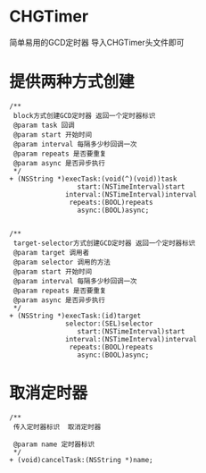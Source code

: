 # CHGTimer
简单易用的GCD定时器   导入CHGTimer头文件即可

# 提供两种方式创建

    /**
     block方式创建GCD定时器 返回一个定时器标识
     @param task 回调
     @param start 开始时间
     @param interval 每隔多少秒回调一次
     @param repeats 是否要重复
     @param async 是否异步执行
     */
    + (NSString *)execTask:(void(^)(void))task
                     start:(NSTimeInterval)start
                  interval:(NSTimeInterval)interval
                   repeats:(BOOL)repeats
                     async:(BOOL)async;


    /**
     target-selector方式创建GCD定时器 返回一个定时器标识
     @param target 调用者
     @param selector 调用的方法
     @param start 开始时间
     @param interval 每隔多少秒回调一次
     @param repeats 是否要重复
     @param async 是否异步执行
     */
    + (NSString *)execTask:(id)target
                  selector:(SEL)selector
                     start:(NSTimeInterval)start
                  interval:(NSTimeInterval)interval
                   repeats:(BOOL)repeats
                     async:(BOOL)async;

# 取消定时器
    /**
     传入定时器标识  取消定时器

     @param name 定时器标识
     */
    + (void)cancelTask:(NSString *)name;
